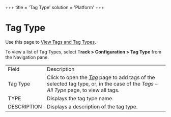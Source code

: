 +++
title = 'Tag Type'
solution = 'Platform'
+++

# Tag Type

<div class="use">

Use this page to [View Tags and Tag
Types](../Use_Cases/View_Tags_and_Tag_Types).

</div>

To view a list of Tag Types, select T**rack \> Configuration \> Tag
Type** from
the Navigation pane.

|             |                                                                                                                                                |
| ----------- | ---------------------------------------------------------------------------------------------------------------------------------------------- |
| Field       | Description                                                                                                                                    |
| Tag Type    | Click to open the *[Tag](Tag)* page to add tags of the selected tag type, or, in the case of the *Tags – All Type* page, to view all tags. |
| TYPE        | Displays the tag type name.                                                                                                                    |
| DESCRIPTION | Displays a description of the tag type.                                                                                                        |
